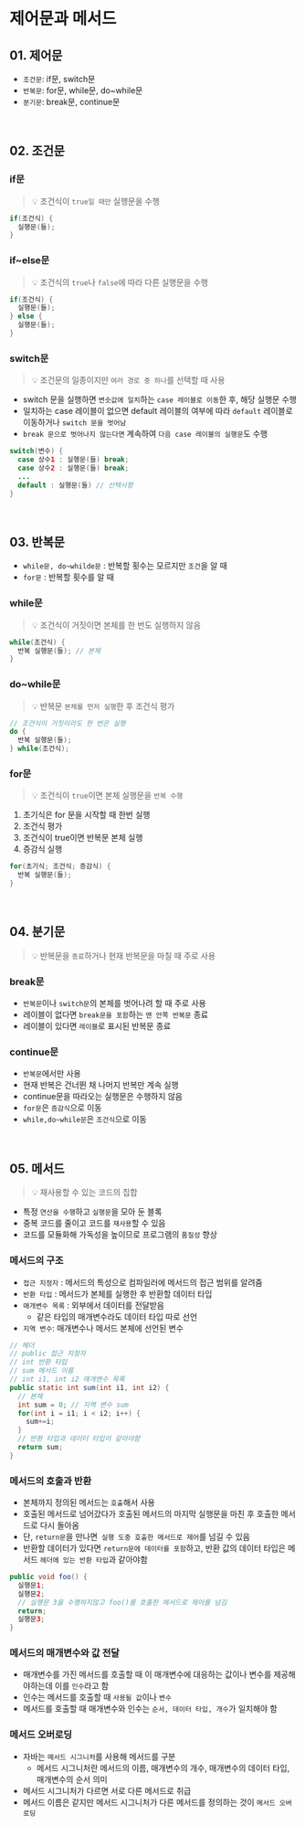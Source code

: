 # 제어문과 메서드

## 01. 제어문

- `조건문`: if문, switch문
- `반복문`: for문, while문, do~while문
- `분기문`: break문, continue문

<br />

## 02. 조건문

### if문

> 💡 조건식이 `true일 때만` 실행문을 수행

```java
if(조건식) {
  실행문(들);
}
```

### if~else문 

> 💡 조건식의 `true`나 `false`에 따라 다른 실행문을 수행

```java
if(조건식) {
  실행문(들);
} else {
  실행문(들);
}
```

### switch문

> 💡 조건문의 일종이지만 `여러 경로 중 하나`를 선택할 때 사용

- switch 문을 실행하면 `변숫값에 일치`하는 `case 레이블로 이동`한 후, 해당 실행문 수행
- 일치하는 case 레이블이 없으면 default 레이블의 여부에 따라 `default` 레이블로 이동하거나 `switch 문을 벗어남`
- `break 문으로 벗어나지 않는다면` 계속하여 `다음 case 레이블의 실행문`도 수행

```java
switch(변수) {
  case 상수1 : 실행문(들) break;
  case 상수2 : 실행문(들) break;
  ...
  default : 실행문(들) // 선택사항
}
```

<br />

## 03. 반복문

- `while문, do~whilde문` : 반복할 횟수는 모르지만 `조건`을 알 때
- `for문` : 반복할 횟수를 알 때

### while문

> 💡 조건식이 거짓이면 본체를 한 번도 실행하지 않음

```java
while(조건식) {
  반복 실행문(들); // 본체
}
```

### do~while문

> 💡 반복문 `본체를 먼저 실행`한 후 조건식 평가

```java
// 조건식이 거짓이라도 한 번은 실행
do {
  반복 실행문(들);
} while(조건식);
```

### for문

> 💡 조건식이 `true`이면 본체 실행문을 `반복 수행`

1. 초기식은 for 문을 시작할 때 한번 실행
2. 조건식 평가
3. 조건식이 true이면 반복문 본체 실행
4. 증감식 실행

```java
for(초기식; 조건식; 증감식) {
  반복 실행문(들);
}
```

<br />

## 04. 분기문

> 💡 반복문을 `종료`하거나 현재 반복문을 마칠 때 주로 사용

### break문

- `반복문`이나 `switch문`의 본체를 벗어나려 할 때 주로 사용
- 레이블이 없다면 `break문을 포함`하는 `맨 안쪽 반복문` 종료
- 레이블이 있다면 `레이블`로 표시된 반복문 종료

### continue문

- `반복문`에서만 사용
- 현재 반복은 건너뛴 채 나머지 반복만 계속 실행
- continue문을 따라오는 실행문은 수행하지 않음
- `for문`은 `증감식`으로 이동
- `while,do~while문`은 `조건식`으로 이동

<br />

## 05. 메서드

> 💡 재사용할 수 있는 코드의 집합

- 특정 `연산을 수행`하고 `실행문`을 모아 둔 블록
- 중복 코드를 줄이고 코드를 `재사용`할 수 있음
- 코드를 모듈화해 가독성을 높이므로 프로그램의 `품질성` 향상

### 메서드의 구조

- `접근 지정자` : 메서드의 특성으로 컴파일러에 메서드의 접근 범위를 알려줌
- `반환 타입` : 메서드가 본체를 실행한 후 반환할 데이터 타입
- `매개변수 목록` : 외부에서 데이터를 전달받음
  - 같은 타입의 매개변수라도 데이터 타입 따로 선언
- `지역 변수`: 매개변수나 메서드 본체에 선언된 변수 

```java
// 헤더
// public 접근 지정자 
// int 반환 타입
// sum 메서드 이름
// int i1, int i2 매개변수 목록
public static int sum(int i1, int i2) { 
  // 본체
  int sum = 0; // 지역 변수 sum
  for(int i = i1; i < i2; i++) {
    sum+=i;
  }
  // 반환 타입과 데이터 타입이 같아야함
  return sum; 
}
```

### 메서드의 호출과 반환

- 본체까지 정의된 메서드는 `호출`해서 사용
- 호출된 메서드로 넘어갔다가 호출된 메서드의 마지막 실행문을 마친 후 호출한 메서드로 다시 돌아옴
- 단, `return문`을 만나면` 실행 도중 호출한 메서드로 제어`를 넘길 수 있음
- 반환할 데이터가 있다면 `return문에 데이터를 포함`하고, 반환 값의 데이터 타입은 메서드 `헤더에 있는 반환 타입`과 같아야함

```java
public void foo() {
  실행문1;
  실행문2;
  // 실행문 3을 수행하지않고 foo()를 호출한 메서드로 제어를 넘김
  return; 
  실행문3;
}
```

### 메서드의 매개변수와 값 전달

- 매개변수를 가진 메서드를 호출할 때 이 매개변수에 대응하는 값이나 변수를 제공해야하는데 이를 `인수`라고 함
- 인수는 메서드를 호출할 때 `사용될 값`이나 `변수`
- 메서드를 호출할 때 매개변수와 인수는 `순서, 데이터 타입, 개수`가 일치해야 함

### 메서드 오버로딩

- 자바는 `메서드 시그니처`를 사용해 메서드를 구분
  - 메서드 시그니처란 메서드의 이름, 매개변수의 개수, 매개변수의 데이터 타입, 매개변수의 순서 의미
- 메서드 시그니처가 다르면 서로 다른 메서드로 취급
- 메서드 이름은 같지만 메서드 시그니처가 다른 메서드를 정의하는 것이 `메서드 오버로딩`